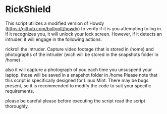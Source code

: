 # RickShield

This script utilizes a modified version of Howdy (https://github.com/boltgolt/howdy) to verify if it is you attempting to log in. If it recognizes you, it will unlock your lock screen. However, if it detects an intruder, it will engage in the following actions:

rickroll the intruder.
Capture video footage (that is stored in /home) and photographs of the intruder (wich will be stored in the snapshots folder in /home) .

    
also it will capture a photograph of you each time you unsuspend your laptop. those will be saved in a snapshot folder in /home
Please note that this script is specifically designed for Linux Mint. There may be bugs present, so it is recommended to modify the code to suit your specific requirements.

please be careful please before executing the script read the script thoroughly.
